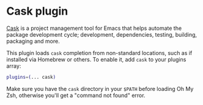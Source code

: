 # Cask plugin

[Cask](https://github.com/cask/cask) is a project management tool for Emacs that helps
automate the package development cycle; development, dependencies, testing, building,
packaging and more.

This plugin loads `cask` completion from non-standard locations, such as if installed
via Homebrew or others. To enable it, add `cask` to your plugins array:

```zsh
plugins=(... cask)
```

Make sure you have the `cask` directory in your `$PATH` before loading Oh My Zsh,
otherwise you'll get a "command not found" error.
